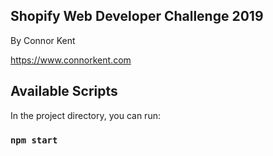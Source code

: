 ## Shopify Web Developer Challenge 2019

By Connor Kent

https://www.connorkent.com


## Available Scripts

In the project directory, you can run:

### `npm start`


